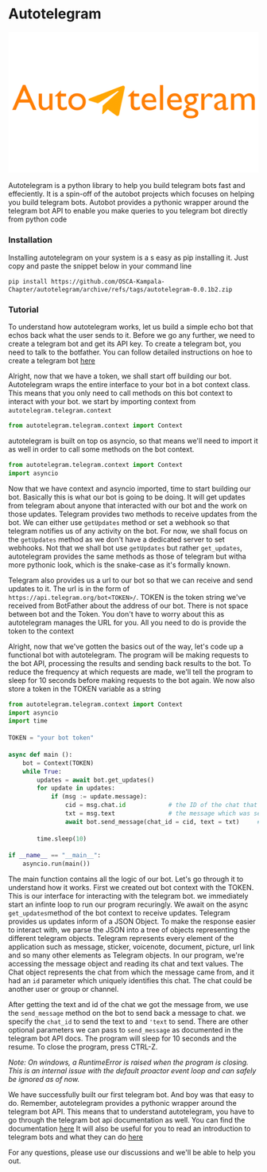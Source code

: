 # Autotelegram
![autotelegram](./docs/assets/autotelegram.png)

Autotelegram is a python library to help you build telegram bots fast and effeciently.
It is a spin-off of the autobot projects which focuses on helping you build telegram bots.
Autobot provides a pythonic wrapper around the telegram bot API to enable you make queries 
to you telegram bot directly from python code

### Installation
Installing autotelegram on your system is a s easy as pip installing it. Just copy and paste
the snippet below in your command line

```
pip install https://github.com/OSCA-Kampala-Chapter/autotelegram/archive/refs/tags/autotelegram-0.0.1b2.zip
```

### Tutorial
To understand how autotelegram works, let us build a simple echo bot that echos back what the user
sends to it.
Before we go any further, we need to create a telegram bot and get its API key. To create a telegram bot,
you need to talk to the botfather. You can follow detailed instructions on hoe to create a telegram bot 
[here](https://core.telegram.org/bots#how-do-i-create-a-bot)

Alright, now that we have a token, we shall start off building our bot. Autotelegram wraps the entire interface
to your bot in a bot context class. This means that you only need to call methods on this bot context to interact
with your bot. we start by importing context from `autotelegram.telegram.context`
```python
from autotelegram.telegram.context import Context
```
autotelegram is built on top os asyncio, so that means we'll need to import it as well in order to call some methods
on the bot context.
```python
from autotelegram.telegram.context import Context
import asyncio
```
Now that we have context and asyncio imported, time to start building our bot.
Basically this is what our bot is going to be doing. It will get updates from telegram about anyone that interacted 
with our bot and the work on those updates. Telegram provides two methods to receive updates from the bot. We can either 
use `getUpdates` method or set a webhook so that telegram notifies us of any activity on the bot. For now, we shall focus 
on the `getUpdates` method as we don't have a dedicated server to set webhooks. Not that we shall bot use `getUpdates`
but rather `get_updates`, autotelegram provides the same methods as those of telegram but witha more pythonic look, which 
is the snake-case as it's formally known.

Telegram also provides us a url to our bot so that we can receive and send updates to it. The url is in the form of
`https://api.telegram.org/bot<TOKEN>/`.
TOKEN is the token string we've received from BotFather about the address of our bot. 
There is not space between bot and the Token. You don't have to worry about this as autotelegram manages the
URL for you. All you need to do is provide the token to the context

Alright, now that we've gotten the basics out of the way, let's code up a functional bot with autotelegram.
The program will be making requests to the bot API, processing the results and sending back results to the bot.
To reduce the frequency at which requests are made, we'll tell the program to sleep for 10 seconds before
making requests to the bot again. We now also store a token in the TOKEN variable as a string
```python
from autotelegram.telegram.context import Context
import asyncio
import time

TOKEN = "your bot token"

async def main ():
    bot = Context(TOKEN)
    while True:
        updates = await bot.get_updates()
        for update in updates:
            if (msg := update.message):
                cid = msg.chat.id            # the ID of the chat that sent the message
                txt = msg.text               # the message which was sent
                await bot.send_message(chat_id = cid, text = txt)     # send the message back to the sender
                
        time.sleep(10)
        
if __name__ == "__main__":
    asyncio.run(main())
```
The main function contains all the logic of our bot. Let's go through it to understand how it works.
First we created out bot context with the TOKEN. This is our interface for interacting with the telegram bot.
we immediately start an infinte loop to run our program recuringly. 
We await on the async `get_updates`method of the bot context to receive updates.
Telegram provides us updates inform of a JSON Object. To make the response easier to interact with,
we parse the JSON into a tree of objects representing the different telegram objects. Telegram represents
every element of the application such as message, sticker, voicenote, document, picture, url link and so 
many other elements as Telegram objects. In our program, we're accessing the message object and reading its
chat and text values. The Chat object represents the chat from which the message came from, and it had an `id`
parameter which uniquely identifies this chat. The chat could be another user or group or channel.

After getting the text and id of the chat we got the message from, we use the `send_message` method on
the bot to send back a message to chat. we specify the `chat_id` to send the text to and `'text` to send.
There are other optional parameters we can pass to `send_message` as documented in the telegram bot API docs.
The program will sleep for 10 seconds and the resume. To close the program, press CTRL-Z.

*Note: On windows, a RuntimeError is raised when the program is closing. This is an internal issue with the
default proactor event loop and can safely be ignored as of now.*

We have successfully built our first telegram bot. And boy was that easy to do. Remember, autotelegram
provides a pythonic wrapper around the telegram bot API. This means that to understand autotelegram,
you have to go through the telegram bot api documentation as well. You can find the documentation [here](https://core.telegram.org/bots/api)
It will also be useful for you to read an introduction to telegram bots and what they can do [here](https://core.telegram.org/bots)

For any questions, please use our discussions and we'll be able to help you out.
